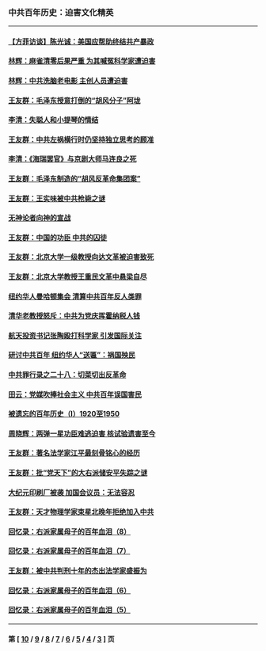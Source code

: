 ### 中共百年历史：迫害文化精英
---
#### [【方菲访谈】陈光诚：美国应帮助终结共产暴政](../../pages/nf1176111/n13759521.md?06220430) 
#### [林辉：麻雀清零后果严重 为其喊冤科学家遭迫害](../../pages/nf1176111/n13746900.md?06220430) 
#### [林辉：中共洗脑老电影 主创人员遭迫害](../../pages/nf1176111/n13699437.md?06220430) 
#### [王友群：毛泽东授意打倒的“胡风分子”阿垅](../../pages/nf1176111/n13592541.md?06220430) 
#### [李清：失聪人和小提琴的情结](../../pages/nf1176111/n13459280.md?06220430) 
#### [王友群：中共左祸横行时仍坚持独立思考的顾准](../../pages/nf1176111/n13444722.md?06220430) 
#### [李清：《海瑞罢官》与京剧大师马连良之死](../../pages/nf1176111/n13412316.md?06220430) 
#### [王友群：毛泽东制造的“胡风反革命集团案”](../../pages/nf1176111/n13324909.md?06220430) 
#### [王友群：王实味被中共枪毙之谜](../../pages/nf1176111/n13307502.md?06220430) 
#### [无神论者向神的宣战](../../pages/nf1176111/n13281535.md?06220430) 
#### [王友群：中国的功臣 中共的囚徒](../../pages/nf1176111/n13291790.md?06220430) 
#### [王友群：北京大学一级教授向达文革被迫害致死](../../pages/nf1176111/n13150966.md?06220430) 
#### [王友群：北京大学教授王重民文革中悬梁自尽](../../pages/nf1176111/n13084645.md?06220430) 
#### [纽约华人曼哈顿集会 清算中共百年反人类罪](../../pages/nf1176111/n13084157.md?06220430) 
#### [清华老教授怒斥：中共为党庆挥霍纳税人钱](../../pages/nf1176111/n13071430.md?06220430) 
#### [航天投资书记张陶殴打科学家 引发国际关注](../../pages/nf1176111/n13069132.md?06220430) 
#### [研讨中共百年 纽约华人“送匾”：祸国殃民](../../pages/nf1176111/n13057367.md?06220430) 
#### [中共罪行录之二十八：切菜切出反革命](../../pages/nf1176111/n13030600.md?06220430) 
#### [田云：党媒吹捧社会主义 中共百年误国害民](../../pages/nf1176111/n13006682.md?06220430) 
#### [被遗忘的百年历史（I）1920至1950](../../pages/nf1176111/n12986411.md?06220430) 
#### [周晓辉：两弹一星功臣难逃迫害 核试验遗害至今](../../pages/nf1176111/n12974997.md?06220430) 
#### [王友群：著名法学家江平最刻骨铭心的经历](../../pages/nf1176111/n12970787.md?06220430) 
#### [王友群：批“党天下”的大右派储安平失踪之谜](../../pages/nf1176111/n12954229.md?06220430) 
#### [大纪元印刷厂被袭 加国会议员：无法容忍](../../pages/nf1176111/n12883028.md?06220430) 
#### [王友群：天才物理学家束星北晚年拒绝加入中共](../../pages/nf1176111/n12792913.md?06220430) 
#### [回忆录：右派家属母子的百年血泪（8）](../../pages/nf1176111/n12706196.md?06220430) 
#### [回忆录：右派家属母子的百年血泪（7）](../../pages/nf1176111/n12706191.md?06220430) 
#### [王友群：被中共判刑十年的杰出法学家盛振为](../../pages/nf1176111/n12706141.md?06220430) 
#### [回忆录：右派家属母子的百年血泪（6）](../../pages/nf1176111/n12698863.md?06220430) 
#### [回忆录：右派家属母子的百年血泪（5）](../../pages/nf1176111/n12692515.md?06220430) 

---
#### 第 [ [10](./10.md?06220430) / [9](./9.md?06220430) / [8](./8.md?06220430) / [7](./7.md?06220430) / [6](./6.md?06220430) / [5](./5.md?06220430) / [4](./4.md?06220430) / [3](./3.md?06220430) ] 页
